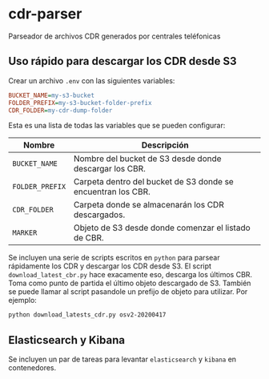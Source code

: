 # cdr-parser
Parseador de archivos CDR generados por centrales teléfonicas

## Uso rápido para descargar los CDR desde S3

Crear un archivo `.env` con las siguientes variables:

```ini
BUCKET_NAME=my-s3-bucket
FOLDER_PREFIX=my-s3-bucket-folder-prefix
CDR_FOLDER=my-cdr-dump-folder
```
Esta es una lista de todas las variables que se pueden configurar:

| Nombre | Descripción 
| --- | --- |
| `BUCKET_NAME` | Nombre del bucket de S3 desde donde descargar los CBR. |
| `FOLDER_PREFIX` | Carpeta dentro del bucket de S3 donde se encuentran los CBR. |
| `CDR_FOLDER` | Carpeta donde se almacenarán los CDR descargados. |
| `MARKER` | Objeto de S3 desde donde comenzar el listado de CBR. |

Se incluyen una serie de scripts escritos en `python` para parsear rápidamente los CDR y descargar los CDR desde S3.
El script `download_latest_cbr.py` hace exacamente eso, descarga los últimos CBR. Toma como punto de partida el último
objeto descargado de S3. También se puede llamar al script pasandole un prefijo de objeto para utilizar. Por ejemplo:

```bash
python download_latests_cdr.py osv2-20200417
```

## Elasticsearch y Kibana

Se incluyen un par de tareas para levantar `elasticsearch` y `kibana` en contenedores.

